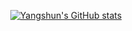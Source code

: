 <div align="center">
  
[![Yangshun's GitHub stats](https://github-readme-stats.vercel.app/api?username=yangshun&show_icons=true&title_color=000&icon_color=586069&text_color=586069&bg_color=fff)](https://github.com/anuraghazra/github-readme-stats)

</div>
